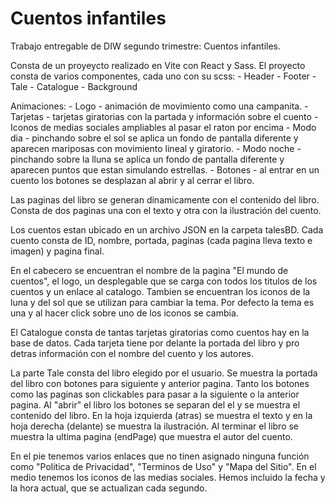 # Cuentos infantiles

Trabajo entregable de DIW segundo trimestre:
Cuentos infantiles.

Consta de un proyeycto realizado en Vite con React y Sass. 
El proyecto consta de varios componentes, cada uno con su scss:
    - Header
    - Footer
    - Tale
    - Catalogue
    - Background

Animaciones:
    - Logo - animación de movimiento como una campanita.
    - Tarjetas - tarjetas giratorias con la partada y información sobre el cuento
    - Iconos de medias sociales ampliables al pasar el raton por encima
    - Modo dia - pinchando sobre el sol se aplica un fondo de pantalla diferente
                y aparecen mariposas con movimiento lineal y giratorio.
    - Modo noche - pinchando sobre la lluna se aplica un fondo de pantalla diferente
                y aparecen puntos que estan simulando estrellas.
    - Botones - al entrar en un cuento los botones se desplazan al abrir y al cerrar
                el libro.

Las paginas del libro se generan dinamicamente con el contenido del libro. Consta de 
dos paginas una con el texto y otra con la ilustración del cuento.

Los cuentos estan ubicado en un archivo JSON en la carpeta talesBD. 
Cada cuento consta de ID, nombre, portada, paginas (cada pagina lleva texto e imagen) 
y pagina final.

En el cabecero se encuentran el nombre de la pagina "El mundo de cuentos", el logo, un 
desplegable que se carga con todos los titulos de los cuentos y un enlace al catalogo.
Tambien se encuentran los iconos de la luna y del sol que se utilizan para cambiar la
tema. Por defecto la tema es una y al hacer click sobre uno de los iconos se cambia.

El Catalogue consta de tantas tarjetas giratorias como cuentos hay en la base de datos.
Cada tarjeta tiene por delante la portada del libro y pro detras información con el 
nombre del cuento y los autores.

La parte Tale consta del libro elegido por el usuario. Se muestra la portada del libro
con botones para siguiente y anterior pagina. Tanto los botones como las paginas son 
clickables para pasar a la siguiente o la anterior pagina. Al "abrir" el libro los botones
se separan del el y se muestra el contenido del libro. En la hoja izquierda (atras) se 
muestra el texto y en la hoja derecha (delante) se muestra la ilustración. Al terminar
el libro se muestra la ultima pagina (endPage) que muestra el autor del cuento.

En el pie tenemos varios enlaces que no tinen asignado ninguna función como "Politica de 
Privacidad", "Terminos de Uso" y "Mapa del Sitio". En el medio tenemos los iconos de las
medias sociales. Hemos incluido la fecha y la hora actual, que se actualizan cada segundo.